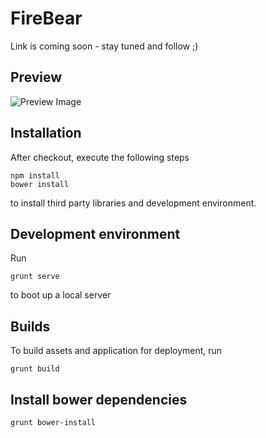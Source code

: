 # FireBear
Link is coming soon - stay tuned and follow ;)

## Preview
![Preview Image](http://adtime.at/projects/github/fire-bear/images/fire-bear.jpg)


## Installation

After checkout, execute the following steps

```
npm install
bower install
```

to install third party libraries and development environment.

## Development environment

Run

```
grunt serve
```

to boot up a local server

## Builds

To build assets and application for deployment, run

```
grunt build
```

## Install bower dependencies

```
grunt bower-install
```

